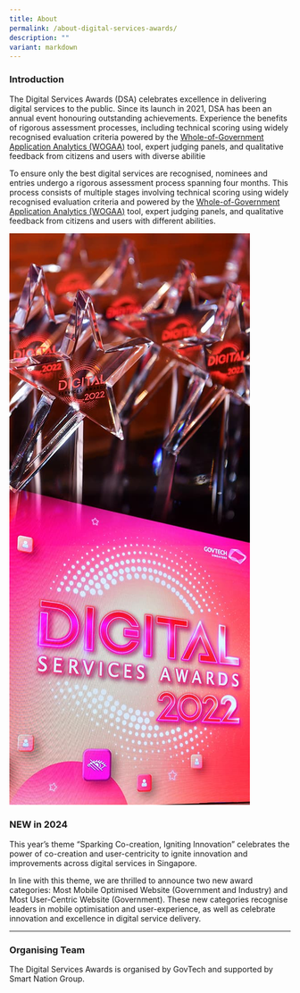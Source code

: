 ```yaml
---
title: About
permalink: /about-digital-services-awards/
description: ""
variant: markdown
---
```

<div class="row is-multiline">
  <div class="col is-8">
    <h3>Introduction</h3>
    <p>The Digital Services Awards (DSA) celebrates excellence in delivering digital services to the public. Since its launch in 2021, DSA has been an annual event honouring outstanding achievements. Experience the benefits of rigorous assessment processes, including technical scoring using widely recognised evaluation criteria powered by the <a target="_blank" aria-label="WOGAA" href="https://wogaa.sg/">Whole-of-Government Application Analytics (WOGAA)</a> tool, expert judging panels, and qualitative feedback from citizens and users with diverse abilitie</p>
    <p>To ensure only the best digital services are recognised, nominees and entries undergo a rigorous assessment process spanning four months. This process consists of multiple stages involving technical scoring using widely recognised evaluation criteria and powered by the <a target="_blank" aria-label="WOGAA" href="https://wogaa.sg/">Whole-of-Government Application Analytics (WOGAA)</a> tool, expert judging panels, and qualitative feedback from citizens and users with different abilities.</p>
  </div>
  <div class="col is-4"><img alt="Screen with DSA logo and trophies" src="/images/dsa_about.jpg"></div>
  <div class="col is-12">
    <h3>NEW in 2024</h3>
		<p>This year’s theme “Sparking Co-creation, Igniting Innovation” celebrates the power of co-creation and user-centricity to ignite innovation and improvements across digital services in Singapore.</p>
		<p>In line with this theme, we are thrilled to announce two new award categories: Most Mobile Optimised Website (Government and Industry) and Most User-Centric Website (Government). These new categories recognise leaders in mobile optimisation and user-experience, as well as celebrate innovation and excellence in digital service delivery.</p>
  </div>
</div>
<hr>
<h3>Organising Team</h3>
<p>The Digital Services Awards is organised by GovTech and supported by Smart Nation Group.</p>